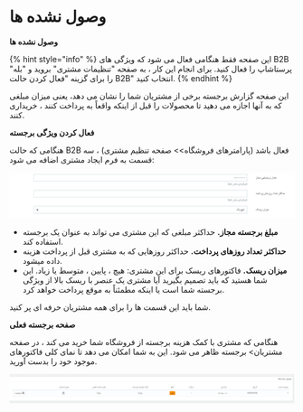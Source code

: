 # وصول نشده ها

**وصول نشده ها**

{% hint style="info" %}
این صفحه فقط هنگامی فعال می شود که ویژگی های B2B پرستاشاپ را فعال کنید. برای انجام این کار ، به صفحه "تنظیمات مشتری" بروید و "بله" را برای گزینه "فعال کردن حالت B2B" انتخاب کنید.
{% endhint %}

این صفحه گزارش برجسته برخی از مشتریان شما را نشان می دهد، یعنی میزان مبلغی که به آنها اجازه می دهید تا محصولات را قبل از اینکه واقعاً به پرداخت کنند ، خریداری کنند.

**فعال کردن ویژگی برجسته**

هنگامی که حالت B2B فعال باشد \(پارامترهای فروشگاه&gt;&gt; صفحه تنظیم مشتری\) ، سه قسمت به فرم ایجاد مشتری اضافه می شود:

![](../../../../.gitbook/assets/0%20%2845%29.png)

* **مبلغ برجسته مجاز.** حداکثر مبلغی که این مشتری می تواند به عنوان یک برجسته استفاده کند.
* **حداکثر تعداد روزهای پرداخت.** حداکثر روزهایی که به مشتری قبل از پرداخت هزینه داده میشود.
* **میزان ریسک.** فاکتورهای ریسک برای این مشتری: هیچ ، پایین ، متوسط یا زیاد. این شما هستید که باید تصمیم بگیرید آیا مشتری یک عنصر با ریسک بالا از ویژگی برجسته شما است یا اینکه مطمئناً به موقع پرداخت خواهد کرد.

شما باید این قسمت ها را برای همه مشتریان حرفه ای پر کنید.

**صفحه برجسته فعلی**

هنگامی که مشتری با کمک هزینه برجسته از فروشگاه شما خرید می کند ، در صفحه مشتریان&gt; برجسته ظاهر می شود. این به شما امکان می دهد تا نمای کلی فاکتورهای موجود خود را بدست آورید.

![](../../../../.gitbook/assets/1%20%2824%29.png)

